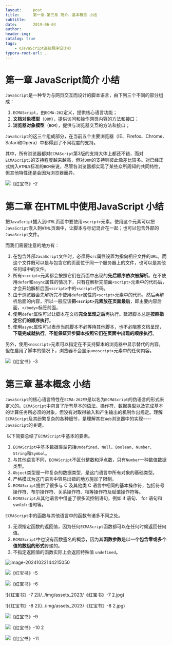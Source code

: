```yaml
---
layout:     post
title:      第一章-第三章 简介、基本概念 小结
subtitle:  
date:       2019-06-04
author:     
header-img: 
catalog: true
tags:
    - 《JavaScript高级程序设计4》
typora-root-url: ..
---
```




# 第一章  JavaScript简介 小结

​    `JavaScript`是一种专为与网页交互而设计的脚本语言，由下列三个不同的部分组成：

1. `ECMAScript`，由`ECMA-262`定义，提供核心语言功能；
2. **文档对象模型**（`DOM`），提供访问和操作网页内容的方法和接口；
3. **浏览器对象模型**（`BOM`），提供与浏览器交互的方法和接口；

​    `JavaScript`的这三个组成部分，在当前五个主要浏览器（IE、Firefox、Chrome、Safari和Opera）中都得到了不同程度的支持。

​    其中，所有浏览器都对`ECMAScript`第3版的支持大体上都还不错，而对`ECMAScript5`的支持程度越来越高，但对`DOM`的支持则彼此像差比较多。对已经正式纳入`HTML5`标准的`BOM`来说，尽管各浏览器都实现了某些众所周知的共同特性，但其他特性还是会因为浏览器而异。

![《红宝书》-2](/../img/assets_2023/《红宝书》-2.jpg)

# 第二章 在HTML中使用JavaScript 小结

​    把`JavaScript`插入到`HTML`页面中要使用`<script>`元素。使用这个元素可以把`JavaScript`嵌入到`HTML`页面中，让脚本与标记混合在一起；也可以包含外部的`JavaScript`文件。

而我们需要注意的地方有：

1. 在包含外部`JavaScript`文件时，必须将`src`属性设置为指向相应文件的`URL`。而这个文件既可以是与包含它的页面位于同一个服务器上的文件，也可以是其他任何域中的文件。
2. 所有`<script>`元素都会按照它们在页面中出现的**先后顺序依次被解析**。在不使用`defer`和`async`属性的情况下，只有在解析完前面`<script>`元素中的代码后，才会开始解析后面`<script>`中的`<script>`代码。
3. 由于浏览器会先解析完不使用`defer`属性的`<script>`元素中的代码，然后再解析后面的内容，所以一般应该**把`<script>`元素放在页面最后**，即主要内容后面，`</body>`标签前面。
4. 使用`defer`属性可以让脚本在文档**完全呈现之后**再执行。延迟脚本总是**按照指定它们的顺序执行**。
5. 使用`async`属性可以表示当前脚本不必等待其他脚本，也不必阻塞文档呈现，**下载完成就执行**。**不能保证异步脚本按照它们在页面中出现的顺序执行**。

​    另外，使用`<noscript>`元素可以指定在不支持脚本的浏览器中显示替代的内容。但在启用了脚本的情况下，浏览器不会显示`<noscript>`元素中的任何内容。

![《红宝书》-3](/../img/assets_2023/《红宝书》-3.jpg)



# 第三章 基本概念 小结

​    `JavaScript`的核心语言特性在`ECMA-262`中是以名为`ECMAScript`的伪语言的形式来定义的。`ECMAScript`中包含了所有基本的语法、操作符、数据类型以及完成基本的计算任务所必须的对象，但没有对取得输入和产生输出的机制作出规定。理解`ECMAScript`及其纷繁复杂的各种细节，是理解其在`Web`浏览器中的实现----`JavaScript`的关键。

​    以下简要总结了`ECMAScript`中基本的要素。

1. `ECMAScript`中基本数据类型包括`Undefined`、`Null`、`Boolean`、`Number`、`String`和`Symbol`。
2. 与其他语言不同，`ECMAScript`不区分整数和浮点数，只有`Number`一种数值数据类型。
3. `Object`类型是一种复杂的数据类型，是这门语言中所有对象的基础类型。
4. 严格模式为这门语言中容易出错的地方施加了限制。
5. `ECMAScript`提供了很多与 C 及其他类 C 语言中相同的基本操作符，包括符号操作符、布尔操作符、关系操作符、相等操作符及赋值操作符等。
6. `ECMAScript`从其他语言中借鉴了很多流控制语句，例如 if 语句、 for 语句和 switch 语句等。



`ECMAScript`中的函数与其他语言中的函数有诸多不同之处。

1. 无须指定函数的返回值，因为任何`ECMAScript`函数都可以在任何时候返回任何值。
2. `ECMAScript`中也没有函数签名的概念，因为其**函数参数**是以**一个包含零或多个值的数组的形式**传递的。
3. 不指定返回值的函数实际上会返回特殊值 `undefined`。



![image-20241022144215050](/../img/assets_2023/image-20241022144215050.png)

![《红宝书》-5](/../img/assets_2023/《红宝书》-5.jpg)

![《红宝书》-6](/../img/assets_2023/《红宝书》-6.jpg)

![《红宝书》-7 2](/../img/assets_2023/《红宝书》-7 2.jpg)

![《红宝书》-8 2](/../img/assets_2023/《红宝书》-8 2.jpg)

![《红宝书》-9](/../img/assets_2023/《红宝书》-9.jpg)

![《红宝书》-10 2](/../img/assets_2023/《红宝书》-2.png)

![《红宝书》-11](/../img/assets_2023/《红宝书》-11.jpg)